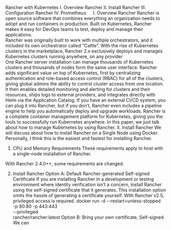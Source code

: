 Rancher with Kubernetes
I.	Overview Rancher
II.	Install Rancher
III.	Configuration Rancher
IV.	Prometheus
 
I.	Overview Rancher
Rancher is open source software that combines everything an organization needs to adopt and run containers in production. Built on Kubernetes, Rancher makes it easy for DevOps teams to test, deploy and manage their applications.    
Rancher was originally built to work with multiple orchestrators, and it included its own orchestrator called “Cattle”. With the rise of Kubernetes clusters in the marketplace, Rancher 2.x exclusively deploys and manages Kubernetes clusters running anywhere, on any provider  
One Rancher server installation can manage thousands of Kubernetes clusters and thousands of nodes form the same user interface.
Rancher adds significant value on top of Kubernetes, first by centralizing authentication and role-based access control (RBAC) for all of the clusters, giving global admins the ability to control cluster access from one location.
It then enables detailed monitoring and alerting for clusters and their resources, ships logs to external providers, and integrates directly with Helm via the Application Catalog. If you have an external CI/CD system, you can plug it into Rancher, but if you don’t, Rancher even includes a pipeline engine to help you automatically deploy and upgrade workloads.
Rancher is a complete container management platform for Kubernetes, giving you the tools to successfully run Kubernetes anywhere.
In this paper, we just talk about how to manage Kubernetes by using Rancher.
II.	Install Rancher
We will discuss about how to install Rancher on a Single Node using Docker. Personally, I think this is the easiest and fastest for installing Rancher.
1.	CPU and Memory Requirements
These requirements apply to host with a single-node installation of Rancher.
 
With Rancher 2.4.0++, some requirements are changed.
 
2.	Install Rancher
Option A: Default Rancher-generated Self-signed Certificate
If you are installing Rancher in a development or testing environment where identity verification isn’t a concern, install Rancher using the self-signed certificate that it generates. This installation option omits the hassle of generating a certificate yourself.
With Rancher v2.5, privileged access is required.
docker run -d --restart=unless-stopped \
  -p 80:80 -p 443:443 \
  --privileged \
  rancher/rancher:latest
Option B: Bring your own certificate, Self-signed
We can


